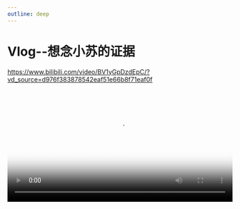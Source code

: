 ```yaml
---
outline: deep
---
```


# Vlog--想念小苏的证据

https://www.bilibili.com/video/BV1yGpDzdEpC/?vd_source=d976f383878542eaf51e66b8f71eaf0f

<Video
  src="/susunewnew.mp4"
  poster="/111.jpg"
  width="100%"      
  height="auto"
  controls
/>

